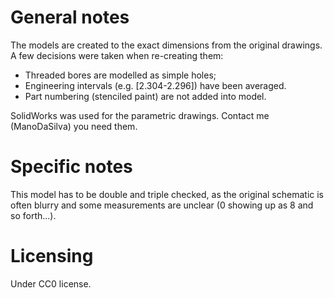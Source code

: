 # General notes
The models are created to the exact dimensions from the original drawings. A few decisions were taken when re-creating them:
* Threaded bores are modelled as simple holes;
* Engineering intervals (e.g. [2.304-2.296]) have been averaged. 
* Part numbering (stenciled paint) are not added into model.

SolidWorks was used for the parametric drawings. Contact me (ManoDaSilva) you need them.

# Specific notes

This model has to be double and triple checked, as the original schematic is often blurry and some measurements are unclear (0 showing up as 8 and so forth...). 

# Licensing
Under CC0 license.